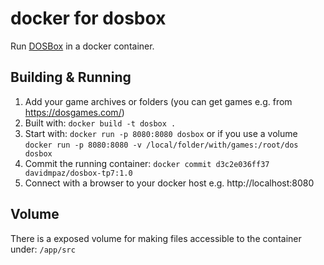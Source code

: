 docker for dosbox
=================

Run [DOSBox](https://www.dosbox.com/) in a docker container.

## Building & Running

1. Add your game archives or folders (you can get games e.g. from https://dosgames.com/)
2. Built with: `docker build -t dosbox .`
3. Start with: `docker run -p 8080:8080 dosbox` or if you use a volume `docker run -p 8080:8080 -v /local/folder/with/games:/root/dos dosbox`
4. Commit the running container: `docker commit d3c2e036ff37 davidmpaz/dosbox-tp7:1.0`
5. Connect with a browser to your docker host e.g. http://localhost:8080

## Volume

There is a exposed volume for making files accessible to the container under: `/app/src`
